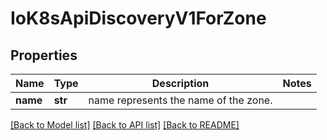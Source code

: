 # IoK8sApiDiscoveryV1ForZone

## Properties
Name | Type | Description | Notes
------------ | ------------- | ------------- | -------------
**name** | **str** | name represents the name of the zone. | 

[[Back to Model list]](../README.md#documentation-for-models) [[Back to API list]](../README.md#documentation-for-api-endpoints) [[Back to README]](../README.md)


